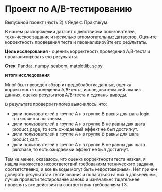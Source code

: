# Проект по А/B-тестированию
Выпускной проект (часть 2) в Яндекс Практикум.

В нашем распоряжении датасет с действиями пользователей, техническое задание и несколько вспомогательных датасетов. Оцените корректность проведения теста и проанализируйте его результаты.

**Цель исследования** - оценить корректность проведения A/B-теста и проанализировать его результаты.

**Стек:**
Pandas, numpy, seaborn, matplotlib, scipy

**Итоги исследования:**

Мной был проведен обзор и предобработка данных, оценка корректности проведения A/B-теста, исследовательский анализ данных, оценка результатов A/B-теста и сделаны выводы.

В результате проверки гипотез выяснилось, что:
- доли пользователей в группе А и в группе В равны для шага login, что является логичным.
- доли пользователей в группе А и в группе В не равны для шага product_page, то есть ожидаемый эффект не был достигнут.
- доли пользователей в группе А и в группе В равны для шага product_cart.
- доли пользователей в группе А и в группе В не равны для шага purchase, то есть ожидаемый эффект не был достигнут.

Тем не менее, оказалось, что оценка корректности теста низкая, я нашла множество несоответствий требованиям технического задания, соответственно, и все выводы могут быть недостоверными. Нет причин доверять результатам тестирования и полагаться на них в дальнейшем, лучше провести тестирование заново и изначально тщательнее проверять все действия на соответствия требованиям ТЗ.




